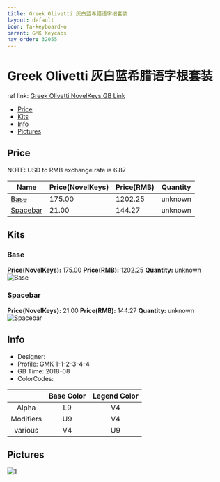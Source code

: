 ```yaml
---
title: Greek Olivetti 灰白蓝希腊语字根套装
layout: default
icon: fa-keyboard-o
parent: GMK Keycaps
nav_order: 32055
---
```


# Greek Olivetti 灰白蓝希腊语字根套装

ref link: [Greek Olivetti NovelKeys GB Link](https://novelkeys.xyz/products/gmk-greek-olivetti-gb)

* [Price](#price)
* [Kits](#kits)
* [Info](#info)
* [Pictures](#pictures)


## Price  
NOTE: USD to RMB exchange rate is 6.87

| Name          | Price(NovelKeys)    |  Price(RMB) | Quantity |
| ------------- | ------------ |  ---------- | -------- |
|[Base](#base)|175.00|1202.25|unknown|
|[Spacebar](#spacebar)|21.00|144.27|unknown|


## Kits
### Base
**Price(NovelKeys):** 175.00    **Price(RMB):** 1202.25    **Quantity:** unknown  
<img src="{{ 'assets/images/gmk-keycaps/greekolivetti/kits_pics/base.png' | relative_url }}" alt="Base" class="image featured">

### Spacebar
**Price(NovelKeys):** 21.00    **Price(RMB):** 144.27    **Quantity:** unknown  
<img src="{{ 'assets/images/gmk-keycaps/greekolivetti/kits_pics/spacebar.png' | relative_url }}" alt="Spacebar" class="image featured">


## Info
* Designer: 
* Profile: GMK 1-1-2-3-4-4
* GB Time: 2018-08
* ColorCodes: 

||Base Color      | Legend Color
| :-------------: | :-------------: | :------------:
|Alpha|L9|V4
|Modifiers|U9|V4
|various|V4|U9


## Pictures
<img src="{{ 'assets/images/gmk-keycaps/greekolivetti/rendering_pics/1.jpg' | relative_url }}" alt="1" class="image featured">
